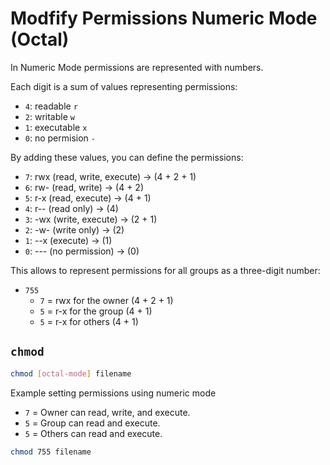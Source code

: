 # Modfify Permissions Numeric Mode (Octal)

In Numeric Mode permissions are represented with numbers.

Each digit is a sum of values representing permissions:

- `4`: readable `r`
- `2`: writable `w`
- `1`: executable `x`
- `0`: no permision `-`

By adding these values, you can define the permissions:

- `7`: rwx (read, write, execute) -> (4 + 2 + 1)
- `6`: rw- (read, write) -> (4 + 2)
- `5`: r-x (read, execute) -> (4 + 1)
- `4`: r-- (read only) -> (4)
- `3`: -wx (write, execute) -> (2 + 1)
- `2`: -w- (write only) -> (2)
- `1`: --x (execute) -> (1)
- `0`: --- (no permission) -> (0)

This allows to represent permissions for all groups as a three-digit number:

- `755`
  - `7` = rwx for the owner (4 + 2 + 1)
  - `5` = r-x for the group (4 + 1)
  - `5` = r-x for others (4 + 1)

## `chmod`

```sh
chmod [octal-mode] filename
```

Example setting permissions using numeric mode

- `7` = Owner can read, write, and execute.
- `5` = Group can read and execute.
- `5` = Others can read and execute.

```sh
chmod 755 filename
```
